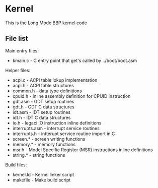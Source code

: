 Kernel
======

This is the Long Mode BBP kernel code

File list
---------

Main entry files:
* kmain.c - C entry point that get's called by ../boot/boot.asm

Helper files:
* acpi.c - ACPI table lokup implementation
* acpi.h - ACPI table structures
* common.h - data type definitions
* cpuid.h - inline assembly definition for CPUID instruction
* gdt.asm - GDT setup routines
* gdt.h - GDT C data structures
* idt.asm - IDT setup routines
* idt.h - IDT C data structures
* io.h - legaci IO instruction inline definitions
* interrupts.asm - interrupt service routines
* interrupts.h - intterupt service routine import in C
* screen.* - screen writing functions
* memory.* - memory functions
* msr.h - Model Specific Register (MSR) instructions inline definitions
* string.* - string functions

Build files:
* kernel.ld - Kernel linker script
* makefile - Make build script
